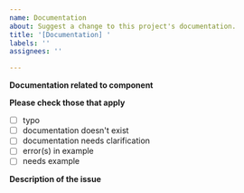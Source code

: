 ```yaml
---
name: Documentation
about: Suggest a change to this project's documentation.
title: '[Documentation] '
labels: ''
assignees: ''

---
```


**Documentation related to component**
<!-- Type name of component here (e.g. "Contribute", or "Logging" ) -->

**Please check those that apply**

- [ ] typo
- [ ] documentation doesn't exist
- [ ] documentation needs clarification
- [ ] error(s) in example
- [ ] needs example

**Description of the issue**
<!-- Describe the issue in detail here -->
